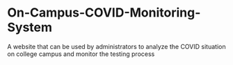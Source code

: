 # On-Campus-COVID-Monitoring-System
A website that can be used by administrators to analyze the COVID situation on college campus and monitor the testing process
